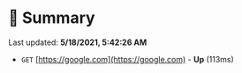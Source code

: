 # 📖 Summary
Last updated: **5/18/2021, 5:42:26 AM**

- `GET` [https://google.com](https://google.com) - **Up** (113ms)
